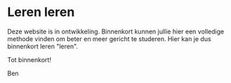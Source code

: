# Leren leren

Deze website is in ontwikkeling. Binnenkort kunnen jullie hier een volledige methode vinden om beter en meer gericht te studeren. Hier kan je dus binnenkort leren "leren".

Tot binnenkort!

Ben